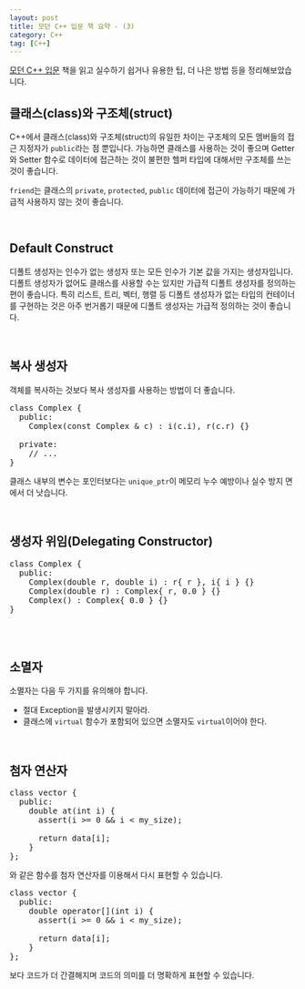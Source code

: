 ```yaml
---
layout: post
title: 모던 C++ 입문 책 요약 - (3)
category: C++
tag: [C++]
---
```

[모던 C++ 입문](http://www.yes24.com/Product/Goods/57615943) 책을 읽고 실수하기 쉽거나 유용한 팁, 더 나은 방법 등을 정리해보았습니다.

## 클래스(class)와 구조체(struct)

C++에서 클래스(class)와 구조체(struct)의 유일한 차이는 구조체의 모든 멤버들의 접근 지정자가 `public`라는 점 뿐입니다.
가능하면 클래스를 사용하는 것이 좋으며 Getter와 Setter 함수로 데이터에 접근하는 것이 불편한 헬퍼 타입에 대해서만 구조체를 쓰는 것이 좋습니다.

`friend`는 클래스의 `private`, `protected`, `public` 데이터에 접근이 가능하기 때문에 가급적 사용하지 않는 것이 좋습니다.

<br>

## Default Construct

디폴트 생성자는 인수가 없는 생성자 또는 모든 인수가 기본 값을 가지는 생성자입니다. 
디폴트 생성자가 없어도 클래스를 사용할 수는 있지만 가급적 디폴트 생성자를 정의하는 편이 좋습니다.
특히 리스트, 트리, 벡터, 행렬 등 디폴트 생성자가 없는 타입의 컨테이너를 구현하는 것은 아주 번거롭기 때문에
디폴트 생성자는 가급적 정의하는 것이 좋습니다.

<br>

## 복사 생성자

객체를 복사하는 것보다 복사 생성자를 사용하는 방법이 더 좋습니다.

<pre class="prettyprint">
class Complex {
  public:
    Complex(const Complex & c) : i(c.i), r(c.r) {}

  private:
    // ...
}
</pre>

클래스 내부의 변수는 포인터보다는 `unique_ptr`이 메모리 누수 예방이나 실수 방지 면에서 더 낫습니다. 

<br>

## 생성자 위임(Delegating Constructor)

<pre class="prettyprint">
class Complex {
  public:
    Complex(double r, double i) : r{ r }, i{ i } {}
    Complex(double r) : Complex{ r, 0.0 } {}
    Complex() : Complex{ 0.0 } {}
}
</pre>

<br>

<br>

## 소멸자

소멸자는 다음 두 가지를 유의해야 합니다.

* 절대 Exception을 발생시키지 말아라. 
* 클래스에 `virtual` 함수가 포함되어 있으면 소멸자도 `virtual`이어야 한다.

<br>

## 첨자 연산자

<pre class="prettyprint">
class vector {
  public:
    double at(int i) {
      assert(i >= 0 && i < my_size);
      
      return data[i];
    }
};
</pre>

와 같은 함수를 첨자 연산자를 이용해서 다시 표현할 수 있습니다.

<pre class="prettyprint">
class vector {
  public:
    double operator[](int i) {
      assert(i >= 0 && i < my_size);
      
      return data[i];
    }
};
</pre>

보다 코드가 더 간결해지며 코드의 의미를 더 명확하게 표현할 수 있습니다.